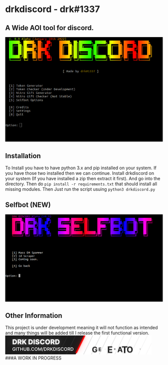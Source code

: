 # drkdiscord - drk#1337

## A Wide AOI tool for discord.

![Preview](/assets/preview1.png)

## Installation
To Install you have to have python 3.x and pip installed on your system. If you have those two installed then we can continue.
Install drkdiscord on your system (If you have installed a zip then extract it first). And go into the directory. Then do ```pip install -r requirements.txt``` that should install all missing modules.
Then Just run the script usuing ```python3 drkdiscord.py```

## Selfbot (NEW)
![Preview](/assets/preview2.png)

## Other Information
This project is under development meaning it will not function as intended and many things will be added till I release the first functional version.
![Preview](/assets/drkdiscord.gif)
###A WORK IN PROGRESS
